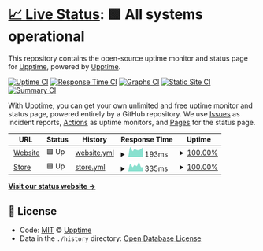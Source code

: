 # [📈 Live Status](https://upptime.github.io/upptime): <!--live status--> **🟩 All systems operational**

This repository contains the open-source uptime monitor and status page for [Upptime](https://upptime.js.org), powered by [Upptime](https://github.com/upptime/upptime).

[![Uptime CI](https://github.com/koj-co/upptime/workflows/Uptime%20CI/badge.svg)](https://github.com/koj-co/upptime/actions?query=workflow%3A%22Uptime+CI%22)
[![Response Time CI](https://github.com/koj-co/upptime/workflows/Response%20Time%20CI/badge.svg)](https://github.com/koj-co/upptime/actions?query=workflow%3A%22Response+Time+CI%22)
[![Graphs CI](https://github.com/koj-co/upptime/workflows/Graphs%20CI/badge.svg)](https://github.com/koj-co/upptime/actions?query=workflow%3A%22Graphs+CI%22)
[![Static Site CI](https://github.com/koj-co/upptime/workflows/Static%20Site%20CI/badge.svg)](https://github.com/koj-co/upptime/actions?query=workflow%3A%22Static+Site+CI%22)
[![Summary CI](https://github.com/koj-co/upptime/workflows/Summary%20CI/badge.svg)](https://github.com/koj-co/upptime/actions?query=workflow%3A%22Summary+CI%22)

With [Upptime](https://upptime.js.org), you can get your own unlimited and free uptime monitor and status page, powered entirely by a GitHub repository. We use [Issues](https://github.com/upptime/upptime/issues) as incident reports, [Actions](https://github.com/nutriot/status/actions) as uptime monitors, and [Pages](https://upptime.github.io/upptime) for the status page.

<!--start: status pages-->
<!-- This summary is generated by Upptime (https://github.com/upptime/upptime) -->
<!-- Do not edit this manually, your changes will be overwritten -->
<!-- prettier-ignore -->
| URL | Status | History | Response Time | Uptime |
| --- | ------ | ------- | ------------- | ------ |
| <img alt="" src="https://icons.duckduckgo.com/ip3/nutriot.com.ico" height="13"> [Website](https://nutriot.com) | 🟩 Up | [website.yml](https://github.com/nutriot/status/commits/HEAD/history/website.yml) | <details><summary><img alt="Response time graph" src="./graphs/website/response-time-week.png" height="20"> 193ms</summary><br><a href="https://status.nutriot.com/history/website"><img alt="Response time 163" src="https://img.shields.io/endpoint?url=https%3A%2F%2Fraw.githubusercontent.com%2Fnutriot%2Fstatus%2FHEAD%2Fapi%2Fwebsite%2Fresponse-time.json"></a><br><a href="https://status.nutriot.com/history/website"><img alt="24-hour response time 240" src="https://img.shields.io/endpoint?url=https%3A%2F%2Fraw.githubusercontent.com%2Fnutriot%2Fstatus%2FHEAD%2Fapi%2Fwebsite%2Fresponse-time-day.json"></a><br><a href="https://status.nutriot.com/history/website"><img alt="7-day response time 193" src="https://img.shields.io/endpoint?url=https%3A%2F%2Fraw.githubusercontent.com%2Fnutriot%2Fstatus%2FHEAD%2Fapi%2Fwebsite%2Fresponse-time-week.json"></a><br><a href="https://status.nutriot.com/history/website"><img alt="30-day response time 183" src="https://img.shields.io/endpoint?url=https%3A%2F%2Fraw.githubusercontent.com%2Fnutriot%2Fstatus%2FHEAD%2Fapi%2Fwebsite%2Fresponse-time-month.json"></a><br><a href="https://status.nutriot.com/history/website"><img alt="1-year response time 158" src="https://img.shields.io/endpoint?url=https%3A%2F%2Fraw.githubusercontent.com%2Fnutriot%2Fstatus%2FHEAD%2Fapi%2Fwebsite%2Fresponse-time-year.json"></a></details> | <details><summary><a href="https://status.nutriot.com/history/website">100.00%</a></summary><a href="https://status.nutriot.com/history/website"><img alt="All-time uptime 99.98%" src="https://img.shields.io/endpoint?url=https%3A%2F%2Fraw.githubusercontent.com%2Fnutriot%2Fstatus%2FHEAD%2Fapi%2Fwebsite%2Fuptime.json"></a><br><a href="https://status.nutriot.com/history/website"><img alt="24-hour uptime 100.00%" src="https://img.shields.io/endpoint?url=https%3A%2F%2Fraw.githubusercontent.com%2Fnutriot%2Fstatus%2FHEAD%2Fapi%2Fwebsite%2Fuptime-day.json"></a><br><a href="https://status.nutriot.com/history/website"><img alt="7-day uptime 100.00%" src="https://img.shields.io/endpoint?url=https%3A%2F%2Fraw.githubusercontent.com%2Fnutriot%2Fstatus%2FHEAD%2Fapi%2Fwebsite%2Fuptime-week.json"></a><br><a href="https://status.nutriot.com/history/website"><img alt="30-day uptime 100.00%" src="https://img.shields.io/endpoint?url=https%3A%2F%2Fraw.githubusercontent.com%2Fnutriot%2Fstatus%2FHEAD%2Fapi%2Fwebsite%2Fuptime-month.json"></a><br><a href="https://status.nutriot.com/history/website"><img alt="1-year uptime 99.99%" src="https://img.shields.io/endpoint?url=https%3A%2F%2Fraw.githubusercontent.com%2Fnutriot%2Fstatus%2FHEAD%2Fapi%2Fwebsite%2Fuptime-year.json"></a></details>
| <img alt="" src="https://icons.duckduckgo.com/ip3/nutriot.bandcamp.com.ico" height="13"> [Store](https://nutriot.bandcamp.com) | 🟩 Up | [store.yml](https://github.com/nutriot/status/commits/HEAD/history/store.yml) | <details><summary><img alt="Response time graph" src="./graphs/store/response-time-week.png" height="20"> 335ms</summary><br><a href="https://status.nutriot.com/history/store"><img alt="Response time 337" src="https://img.shields.io/endpoint?url=https%3A%2F%2Fraw.githubusercontent.com%2Fnutriot%2Fstatus%2FHEAD%2Fapi%2Fstore%2Fresponse-time.json"></a><br><a href="https://status.nutriot.com/history/store"><img alt="24-hour response time 243" src="https://img.shields.io/endpoint?url=https%3A%2F%2Fraw.githubusercontent.com%2Fnutriot%2Fstatus%2FHEAD%2Fapi%2Fstore%2Fresponse-time-day.json"></a><br><a href="https://status.nutriot.com/history/store"><img alt="7-day response time 335" src="https://img.shields.io/endpoint?url=https%3A%2F%2Fraw.githubusercontent.com%2Fnutriot%2Fstatus%2FHEAD%2Fapi%2Fstore%2Fresponse-time-week.json"></a><br><a href="https://status.nutriot.com/history/store"><img alt="30-day response time 332" src="https://img.shields.io/endpoint?url=https%3A%2F%2Fraw.githubusercontent.com%2Fnutriot%2Fstatus%2FHEAD%2Fapi%2Fstore%2Fresponse-time-month.json"></a><br><a href="https://status.nutriot.com/history/store"><img alt="1-year response time 344" src="https://img.shields.io/endpoint?url=https%3A%2F%2Fraw.githubusercontent.com%2Fnutriot%2Fstatus%2FHEAD%2Fapi%2Fstore%2Fresponse-time-year.json"></a></details> | <details><summary><a href="https://status.nutriot.com/history/store">100.00%</a></summary><a href="https://status.nutriot.com/history/store"><img alt="All-time uptime 99.99%" src="https://img.shields.io/endpoint?url=https%3A%2F%2Fraw.githubusercontent.com%2Fnutriot%2Fstatus%2FHEAD%2Fapi%2Fstore%2Fuptime.json"></a><br><a href="https://status.nutriot.com/history/store"><img alt="24-hour uptime 100.00%" src="https://img.shields.io/endpoint?url=https%3A%2F%2Fraw.githubusercontent.com%2Fnutriot%2Fstatus%2FHEAD%2Fapi%2Fstore%2Fuptime-day.json"></a><br><a href="https://status.nutriot.com/history/store"><img alt="7-day uptime 100.00%" src="https://img.shields.io/endpoint?url=https%3A%2F%2Fraw.githubusercontent.com%2Fnutriot%2Fstatus%2FHEAD%2Fapi%2Fstore%2Fuptime-week.json"></a><br><a href="https://status.nutriot.com/history/store"><img alt="30-day uptime 100.00%" src="https://img.shields.io/endpoint?url=https%3A%2F%2Fraw.githubusercontent.com%2Fnutriot%2Fstatus%2FHEAD%2Fapi%2Fstore%2Fuptime-month.json"></a><br><a href="https://status.nutriot.com/history/store"><img alt="1-year uptime 99.99%" src="https://img.shields.io/endpoint?url=https%3A%2F%2Fraw.githubusercontent.com%2Fnutriot%2Fstatus%2FHEAD%2Fapi%2Fstore%2Fuptime-year.json"></a></details>

<!--end: status pages-->

[**Visit our status website →**](https://status.nutriot.com)

## 📄 License

- Code: [MIT](./LICENSE) © [Upptime](https://upptime.js.org)
- Data in the `./history` directory: [Open Database License](https://opendatacommons.org/licenses/odbl/1-0/)
